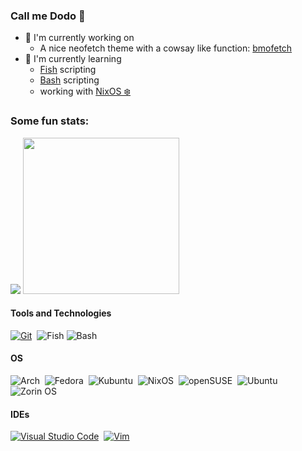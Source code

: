 ### Call me Dodo 🦤

- 🔧 I'm currently working on
   - A nice neofetch theme with a cowsay like function: [bmofetch](https://github.com/donatienLeray/bmofetch)
   <!---- [Cocktell.de](https://github.com/Blacktea1501/Cocktell.de)--->
- 📖 I'm currently learning
   - [Fish](https://fishshell.com/docs/current/) scripting
   - [Bash](https://www.gnu.org/software/bash/) scripting
   - working with [NixOS ❄️](https://nixos.org/)

### Some fun stats:
  <p align=left>
  <img src="https://github-readme-stats-dodo.vercel.app/api/top-langs/?username=DonatienLeray&count_private=true&show_icons=true&theme=github_dark&langs_count=10&text_color=B2B2B2&border_radius=30&layout=compact&hide_title=true&size_weight=0.6&count_weight=0.4">
  <img src="https://github-readme-stats-dodo.vercel.app/api?username=DonatienLeray&amp;show_icons=true&amp;theme=github_dark&amp;border_radius=30&amp;hide_rank=true" width="250vh">
</p>

<!---
Badges from: https://github.com/Ileriayo/markdown-badges
how to  make : https://javascript.plainenglish.io/how-to-make-custom-language-badges-for-your-profile-using-shields-io-d2aeaf016b6b?gi=c4af13295566
;--->
#### Tools and Technologies

[![Git](https://img.shields.io/badge/GIT-E44C30?style=platic&logo=git&logoColor=white)](https://git-scm.com/)&nbsp;
![Fish](https://img.shields.io/badge/fish-shell?style=flat&logo=fishshell&logoColor=green&logoSize=auto&color=black&cacheSeconds=3600)
![Bash](https://img.shields.io/badge/bash-green?style=flat&logo=gnubash&logoColor=white&logoSize=auto&color=green&cacheSeconds=3600)

<!--
[![Linux](https://img.shields.io/badge/Linux%20-FCC624?style=flat&logo=LINUX&logoColor=black)](https://www.linux.org/)&nbsp;
[![ROS](https://img.shields.io/badge/ros-%230A0FF9.svg?style=flat&logo=ros&logoColor=white&logoWidth=30)](https://www.ros.org/)
[![Fish](https://img.shields.io/badge/Fish%20shell-4EAA25?style=platic&logo=powershell&logoColor=white)](https://fishshell.com/docs/current/)&nbsp;
--->
####  OS
![Arch](https://img.shields.io/badge/Arch%20Linux-1793D1?logo=arch-linux&logoColor=fff&style=flat)&nbsp;
![Fedora](https://img.shields.io/badge/Fedora-294172?style=flat&logo=fedora&logoColor=white)&nbsp;
![Kubuntu](https://img.shields.io/badge/-KUbuntu-%230079C1?style=flat&logo=kubuntu&logoColor=white)&nbsp;
![NixOS](https://img.shields.io/badge/NIXOS-5277C3.svg?style=flat&logo=NixOS&logoColor=white)&nbsp;
![openSUSE](https://img.shields.io/badge/openSUSE-%2364B345?style=flat&logo=openSUSE&logoColor=white)&nbsp;
![Ubuntu](https://img.shields.io/badge/Ubuntu-E95420?style=flat&logo=ubuntu&logoColor=white)&nbsp;
![Zorin OS](https://img.shields.io/badge/-Zorin%20OS-%2310AAEB?style=flat&logo=zorin&logoColor=white)&nbsp;

#### IDEs

[![Visual Studio Code](https://img.shields.io/badge/Visual%20Studio%20Code-0078d7.svg?style=platic&logo=visual-studio-code&logoColor=white)](https://code.visualstudio.com/)&nbsp;
[![Vim](https://img.shields.io/badge/NeoVim-%2357A143.svg?&style=platic&logo=neovim&logoColor=white)](https://neovim.io/)&nbsp;

